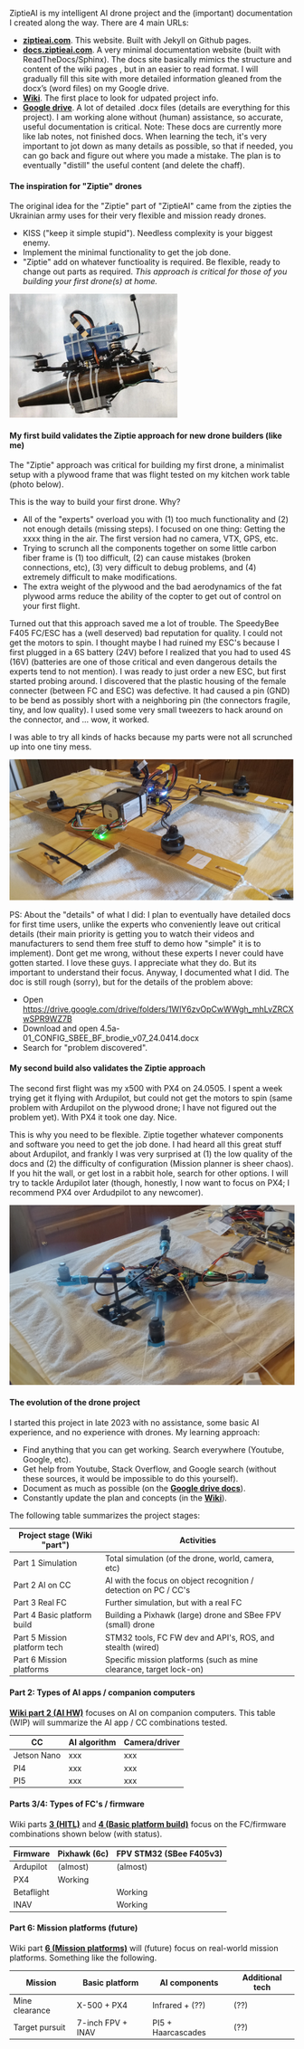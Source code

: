 ZiptieAI is my intelligent AI drone project and the (important) documentation I created along the way. There are 4 main URLs:

- **[ziptieai.com](https://ziptieai.com)**. This website. Built with Jekyll on Github pages. 
- **[docs.ziptieai.com](https://docs.ziptieai.com)**. A very minimal documentation website (built with ReadTheDocs/Sphinx). The docs site basically mimics the structure and content of the wiki pages , but in an easier to read format. I will gradually fill this site with more detailed information gleaned from the docx’s (word files) on my Google drive.
- **[Wiki](https://github.com/terrytaylorbonn/auxdrone/wiki)**. The first place to look for udpated project info.
- **[Google drive](https://drive.google.com/drive/folders/1HrzLExPTAL5PIKx_j_y0GJ6_RANR8Tjm)**.  A lot of detailed .docx files (details are everything for this project). I am working alone without (human) assistance, so accurate, useful documentation is critical.  Note: These docs are currently more like lab notes, not finished docs. When learning the tech, it's very important to jot down as many details as possible, so that if needed, you can go back and figure out where you made a mistake. The plan is to eventually "distill" the useful content (and delete the chaff).
  
#### **The inspiration for "Ziptie" drones**

The original idea for the "Ziptie" part of "ZiptieAI" came from the zipties the Ukrainian army uses for their very flexible and mission ready drones. 
- KISS ("keep it simple stupid"). Needless complexity is your biggest enemy. 
- Implement the minimal functionality to get the job done. 
- "Ziptie" add on whatever functioality is required. Be flexible, ready to change out parts as required. *This approach is critical for those of you building your first drone(s) at home.*

![drones](/assets/ziptiedrone2.png)


#### **My first build validates the Ziptie approach for new drone builders (like me)**

The "Ziptie" approach was critical for building my first drone, a minimalist setup with a plywood frame that was flight tested on my kitchen work table (photo below). 

This is the way to build your first drone. Why?
- All of the "experts" overload you with (1) too much functionality and (2) not enough details (missing steps). I focused on one thing: Getting the xxxx thing in the air. The first version had no camera, VTX, GPS, etc. 
- Trying to scrunch all the components together on some little carbon fiber frame is (1) too difficult, (2) can cause mistakes (broken connections, etc),  (3) very difficult to debug problems, and (4) extremely difficult to make modifications.
- The extra weight of the plywood and the bad aerodynamics of the fat plywood arms reduce the ability of the copter to get out of control on your first flight.

Turned out that this approach saved me a lot of trouble. The SpeedyBee F405 FC/ESC has a (well deserved) bad reputation for quality. I could not get the motors to spin. I thought maybe I had ruined my ESC's because I first plugged in a 6S battery (24V) before I realized that you had to used 4S (16V) (batteries are one of those critical and even dangerous details the experts tend to not mention). I was ready to just order a new ESC, but first started probing around. I discovered that the plastic housing of the female connecter (between FC and ESC) was defective. It had caused a pin (GND) to be bend as possibly short with a neighboring pin (the connectors fragile, tiny, and low quality). I used some very small tweezers to hack around on the connector, and ... wow, it worked.

I was able to try all kinds of hacks because my parts were not all scrunched up into one tiny mess.

![drones](/assets/ziptiedrone3.png)

PS: About the "details" of what I did: I plan to eventually have detailed docs for first time users, unlike the experts who conveniently leave out critical details (their main priority is getting you to watch their videos and manufacturers to send them free stuff to demo how "simple" it is to implement). Dont get me wrong, without these experts I never could have gotten started. I love these guys. I appreciate what they do. But its important to understand their focus. Anyway, I documented what I did. The doc is still rough (sorry), but for the details of the problem above: 
- Open https://drive.google.com/drive/folders/1WlY6zvOpCwWWgh_mhLvZRCXwSPR9WZ7B
- Download and open 4.5a-01_CONFIG_SBEE_BF_brodie_v07_24.0414.docx 
- Search for "problem discovered".

#### **My second build also validates the Ziptie approach**

The second first flight was my x500 with PX4 on 24.0505. I spent a week trying get it flying with Ardupilot, but could not get the motors to spin (same problem with Ardupilot on the plywood drone; I have not figured out the problem yet). With PX4 it took one day. Nice. 

This is why you need to be flexible. Ziptie together whatever components and software you need to get the job done. I had heard all this great stuff about Ardupilot, and frankly I was very surprised at (1) the low quality of the docs and (2) the difficulty of configuration (Mission planner is sheer chaos). If you hit the wall, or get lost in a rabbit hole, search for other options. I will try to tackle Ardupilot later (though, honestly, I now want to focus on PX4; I recommend PX4 over Ardudpilot to any newcomer).

![drones](/assets/airborne2.png)


#### **The evolution of the drone project**

I started this project in late 2023 with no assistance, some basic AI experience, and no experience with drones. My learning approach:
- Find anything that you can get working. Search everywhere (Youtube, Google, etc).  
- Get help from Youtube, Stack Overflow, and Google search (without these sources, it would be impossible to do this yourself). 
- Document as much as possible (on the **[Google drive docs](https://drive.google.com/drive/folders/1HrzLExPTAL5PIKx_j_y0GJ6_RANR8Tjm)**).
- Constantly update the plan and concepts (in the **[Wiki](https://github.com/terrytaylorbonn/auxdrone/wiki)**).


The following table summarizes the project stages:


| Project stage (Wiki "part") | Activities |
|-------|--------|
| Part 1 Simulation | Total simulation (of the drone, world, camera, etc)  |
| Part 2 AI on CC | AI with the focus on object recognition / detection on PC / CC's  |
| Part 3 Real FC | Further simulation, but with a real FC  |
| Part 4 Basic platform build | Building a Pixhawk (large) drone and SBee FPV (small) drone | 
| Part 5 Mission platform tech | STM32 tools, FC FW dev and API's, ROS, and stealth (wired) | 
| Part 6 Mission platforms | Specific mission platforms (such as mine clearance, target lock-on) | 



#### **Part 2: Types of AI apps / companion computers**

 **[Wiki part 2 (AI HW)](https://github.com/terrytaylorbonn/auxdrone/wiki/Part-2-Real-AI-HW)** focuses on AI on companion computers. This table (WIP) will summarize the AI app / CC combinations tested.

| CC | AI algorithm | Camera/driver |
|-------|--------|---------|
| Jetson Nano | xxx | xxx |
| PI4 | xxx | xxx |
| PI5 | xxx | xxx |


#### **Parts 3/4: Types of FC's / firmware**

Wiki parts **[3 (HITL)](https://github.com/terrytaylorbonn/auxdrone/wiki/Part-3-Real-FC-HITL)** and **[4 (Basic platform build)](https://github.com/terrytaylorbonn/auxdrone/wiki/Part-4-Platform-build)** focus on the FC/firmware combinations shown below (with status).

| Firmware | Pixhawk (6c) | FPV STM32 (SBee F405v3) |
|-------|--------|---------|
| Ardupilot | (almost) | (almost) |
| PX4 | Working | |
| Betaflight | | Working |
| INAV | | Working |


#### **Part 6: Mission platforms (future)**

Wiki part **[6 (Mission platforms)](https://github.com/terrytaylorbonn/auxdrone/wiki/Part-6-Mission-platforms)** will (future) focus on real-world mission platforms. Something like the following.

| Mission | Basic platform | AI components | Additional tech |
|-------|-------|--------|---------|
| Mine clearance | X-500 + PX4 | Infrared + (??) | (??) |
| Target pursuit | 7-inch FPV + INAV | PI5 + Haarcascades | (??) |
